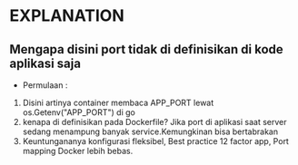 # EXPLANATION 

## Mengapa disini port tidak di definisikan di kode aplikasi saja

- Permulaan :
1. Disini artinya container membaca APP_PORT lewat os.Getenv("APP_PORT") di go
2. kenapa di definisikan pada Dockerfile? Jika port di aplikasi saat server sedang menampung banyak service.Kemungkinan bisa bertabrakan
3. Keuntungananya konfigurasi fleksibel, Best practice 12 factor app, Port mapping Docker lebih bebas.